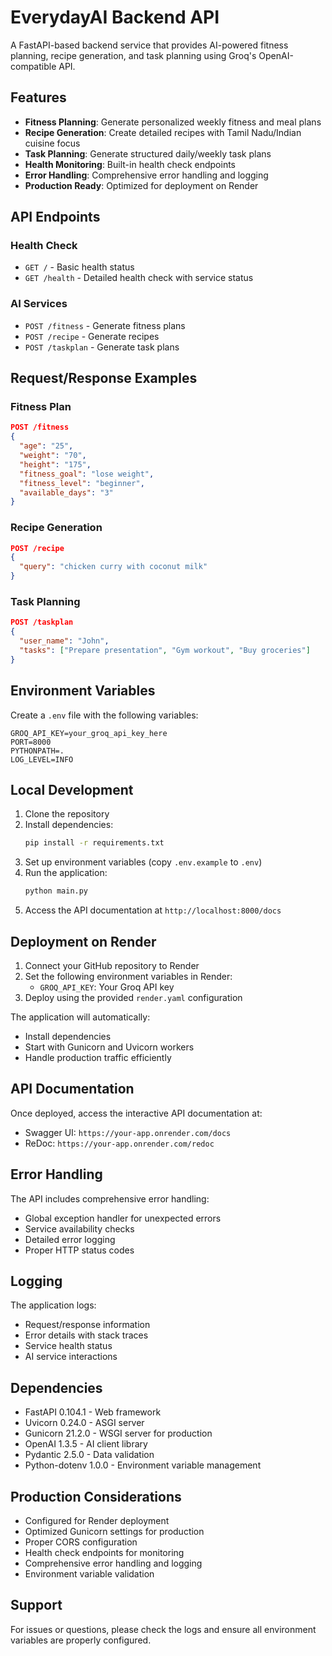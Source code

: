 # EverydayAI Backend API

A FastAPI-based backend service that provides AI-powered fitness planning, recipe generation, and task planning using Groq's OpenAI-compatible API.

## Features

- **Fitness Planning**: Generate personalized weekly fitness and meal plans
- **Recipe Generation**: Create detailed recipes with Tamil Nadu/Indian cuisine focus
- **Task Planning**: Generate structured daily/weekly task plans
- **Health Monitoring**: Built-in health check endpoints
- **Error Handling**: Comprehensive error handling and logging
- **Production Ready**: Optimized for deployment on Render

## API Endpoints

### Health Check

- `GET /` - Basic health status
- `GET /health` - Detailed health check with service status

### AI Services

- `POST /fitness` - Generate fitness plans
- `POST /recipe` - Generate recipes
- `POST /taskplan` - Generate task plans

## Request/Response Examples

### Fitness Plan

```json
POST /fitness
{
  "age": "25",
  "weight": "70",
  "height": "175",
  "fitness_goal": "lose weight",
  "fitness_level": "beginner",
  "available_days": "3"
}
```

### Recipe Generation

```json
POST /recipe
{
  "query": "chicken curry with coconut milk"
}
```

### Task Planning

```json
POST /taskplan
{
  "user_name": "John",
  "tasks": ["Prepare presentation", "Gym workout", "Buy groceries"]
}
```

## Environment Variables

Create a `.env` file with the following variables:

```env
GROQ_API_KEY=your_groq_api_key_here
PORT=8000
PYTHONPATH=.
LOG_LEVEL=INFO
```

## Local Development

1. Clone the repository
2. Install dependencies:
   ```bash
   pip install -r requirements.txt
   ```
3. Set up environment variables (copy `.env.example` to `.env`)
4. Run the application:
   ```bash
   python main.py
   ```
5. Access the API documentation at `http://localhost:8000/docs`

## Deployment on Render

1. Connect your GitHub repository to Render
2. Set the following environment variables in Render:
   - `GROQ_API_KEY`: Your Groq API key
3. Deploy using the provided `render.yaml` configuration

The application will automatically:

- Install dependencies
- Start with Gunicorn and Uvicorn workers
- Handle production traffic efficiently

## API Documentation

Once deployed, access the interactive API documentation at:

- Swagger UI: `https://your-app.onrender.com/docs`
- ReDoc: `https://your-app.onrender.com/redoc`

## Error Handling

The API includes comprehensive error handling:

- Global exception handler for unexpected errors
- Service availability checks
- Detailed error logging
- Proper HTTP status codes

## Logging

The application logs:

- Request/response information
- Error details with stack traces
- Service health status
- AI service interactions

## Dependencies

- FastAPI 0.104.1 - Web framework
- Uvicorn 0.24.0 - ASGI server
- Gunicorn 21.2.0 - WSGI server for production
- OpenAI 1.3.5 - AI client library
- Pydantic 2.5.0 - Data validation
- Python-dotenv 1.0.0 - Environment variable management

## Production Considerations

- Configured for Render deployment
- Optimized Gunicorn settings for production
- Proper CORS configuration
- Health check endpoints for monitoring
- Comprehensive error handling and logging
- Environment variable validation

## Support

For issues or questions, please check the logs and ensure all environment variables are properly configured.
